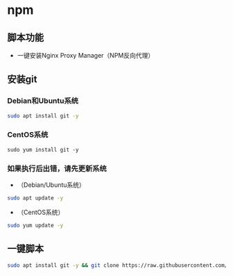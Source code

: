 # npm
## 脚本功能
* 一键安装Nginx Proxy Manager（NPM反向代理）

## 安装git
### Debian和Ubuntu系统
```bash
sudo apt install git -y
```
### CentOS系统
```
sudo yum install git -y
```

### 如果执行后出错，请先更新系统
* （Debian/Ubuntu系统）
```bash
sudo apt update -y
```
* （CentOS系统）
```bash
sudo yum update -y
```
## 一键脚本
```bash
sudo apt install git -y && git clone https://raw.githubusercontent.com/maywind23/npm/refs/heads/main/npm.sh && cd npm && chmod +x npm.sh && ./npm.sh
```
